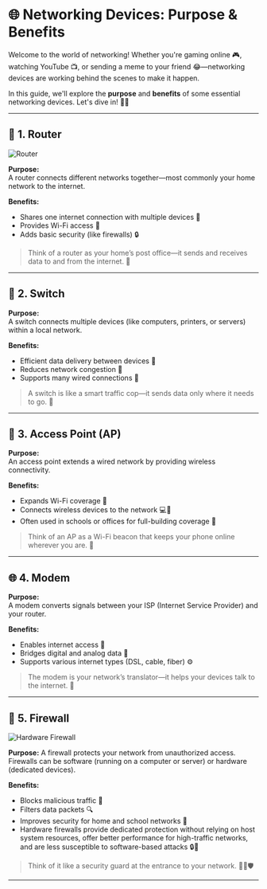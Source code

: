 # 🌐 Networking Devices: Purpose & Benefits

Welcome to the world of networking! Whether you're gaming online 🎮, watching YouTube 📺, or sending a meme to your friend 😂—networking devices are working behind the scenes to make it happen.

In this guide, we'll explore the **purpose** and **benefits** of some essential networking devices. Let's dive in! 🏊‍♂️

---

## 🧠 1. Router

![Router](https://upload.wikimedia.org/wikipedia/commons/thumb/3/34/Linksys-Wireless-G-Router.jpg/960px-Linksys-Wireless-G-Router.jpg)

**Purpose:**  
A router connects different networks together—most commonly your home network to the internet.

**Benefits:**

- Shares one internet connection with multiple devices 📶
- Provides Wi-Fi access 📡
- Adds basic security (like firewalls) 🔒

> Think of a router as your home’s post office—it sends and receives data to and from the internet. 📨

---

## 🔌 2. Switch

**Purpose:**  
A switch connects multiple devices (like computers, printers, or servers) within a local network.

**Benefits:**

- Efficient data delivery between devices 🚚
- Reduces network congestion 🚦
- Supports many wired connections 🧷

> A switch is like a smart traffic cop—it sends data only where it needs to go. 🚥

---

## 📡 3. Access Point (AP)

**Purpose:**  
An access point extends a wired network by providing wireless connectivity.

**Benefits:**

- Expands Wi-Fi coverage 📶
- Connects wireless devices to the network 💻📱
- Often used in schools or offices for full-building coverage 🏫

> Think of an AP as a Wi-Fi beacon that keeps your phone online wherever you are. 🗼

---

## 🌐 4. Modem

**Purpose:**  
A modem converts signals between your ISP (Internet Service Provider) and your router.

**Benefits:**

- Enables internet access 🛜
- Bridges digital and analog data 🧩
- Supports various internet types (DSL, cable, fiber) ⚙️

> The modem is your network’s translator—it helps your devices talk to the internet. 🔄

---

## 🔐 5. Firewall

![Hardware Firewall](https://upload.wikimedia.org/wikipedia/commons/thumb/6/6f/Firewall-X400.png/960px-Firewall-X400.png)

**Purpose:**
A firewall protects your network from unauthorized access. Firewalls can be software (running on a computer or server) or hardware (dedicated devices).

**Benefits:**

- Blocks malicious traffic 🚫
- Filters data packets 🔍
- Improves security for home and school networks 🏰
- Hardware firewalls provide dedicated protection without relying on host system resources, offer better performance for high-traffic networks, and are less susceptible to software-based attacks 🔒💪

> Think of it like a security guard at the entrance to your network. 🧍‍♂️🛡️

---
